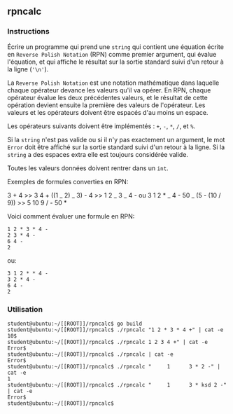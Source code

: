 ## rpncalc

### Instructions

Écrire un programme qui prend une `string` qui contient une équation écrite en `Reverse Polish Notation` (RPN) comme premier argument, qui évalue l'équation, et qui affiche le résultat sur la sortie standard suivi d'un retour à la ligne (`'\n'`).

La `Reverse Polish Notation` est une notation mathématique dans laquelle chaque opérateur devance les valeurs qu'il va opérer.
En RPN, chaque opérateur évalue les deux précédentes valeurs, et le résultat de cette opération devient ensuite la première des valeurs de l'opérateur. Les valeurs et les opérateurs doivent être espacés d'au moins un espace.

Les opérateurs suivants doivent être implémentés : `+`, `-`, `*`, `/`, et `%`.

Si la `string` n'est pas valide ou si il n'y pas exactement un argument, le mot `Error` doit être affiché sur la sortie standard suivi d'un retour à la ligne.
Si la `string` a des espaces extra elle est toujours considérée valide.

Toutes les valeurs données doivent rentrer dans un `int`.

Exemples de formules converties en RPN:

3 + 4 >> 3 4 +
((1 _ 2) _ 3) - 4 >> 1 2 _ 3 _ 4 - ou 3 1 2 \* _ 4 -
50 _ (5 - (10 / 9)) >> 5 10 9 / - 50 \*

Voici comment évaluer une formule en RPN:

```
1 2 * 3 * 4 -
2 3 * 4 -
6 4 -
2
```

ou:

```
3 1 2 * * 4 -
3 2 * 4 -
6 4 -
2
```

### Utilisation

```console
student@ubuntu:~/[[ROOT]]/rpncalc$ go build
student@ubuntu:~/[[ROOT]]/rpncalc$ ./rpncalc "1 2 * 3 * 4 +" | cat -e
10$
student@ubuntu:~/[[ROOT]]/rpncalc$ ./rpncalc 1 2 3 4 +" | cat -e
Error$
student@ubuntu:~/[[ROOT]]/rpncalc$ ./rpncalc | cat -e
Error$
student@ubuntu:~/[[ROOT]]/rpncalc$ ./rpncalc "     1      3 * 2 -" | cat -e
1
student@ubuntu:~/[[ROOT]]/rpncalc$ ./rpncalc "     1      3 * ksd 2 -" | cat -e
Error$
student@ubuntu:~/[[ROOT]]/rpncalc$
```
